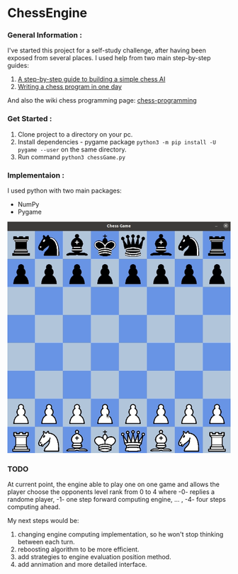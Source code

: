 # ChessEngine
### General Information :
I've started this project for a self-study challenge, after having been exposed from several places.
I used help from two main step-by-step guides:
1) [A step-by-step guide to building a simple chess AI](https://www.freecodecamp.org/news/simple-chess-ai-step-by-step-1d55a9266977/)
2) [Writing a chess program in one day](https://andreasstckl.medium.com/writing-a-chess-program-in-one-day-30daff4610ec)

And also the wiki chess programming page:
[chess-programming](https://www.chessprogramming.org/Main_Page)

### Get Started :
1) Clone project to a directory on your pc.
2) Install dependencies - pygame package `python3 -m pip install -U pygame --user` on the same directory.
3) Run command `python3 chessGame.py`

### Implementaion :
I used python with two main packages:   
- NumPy
- Pygame 

![Game](chess/Images/chessEngineL4.gif)

### TODO
At current point, the engine able to play one on one game and allows the player choose the opponents level rank from 0 to 4
where -0- replies a randome player, -1- one step forward computing engine, ... , -4- four steps computing ahead.

My next steps would be:
1) changing engine computing implementation, so he won't stop thinking between each turn.
2) reboosting algorithm to be more efficient.
3) add strategies to engine evaluation position method.
4) add annimation and more detailed interface.
